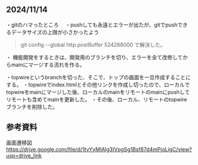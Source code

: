 ## 2024/11/14
・gitのハマったところ
　・pushしても永遠とエラーが出たが、gitでpushできるデータサイズの上限が小さかったよう
> git config --global http.postBuffer 524288000
で解決した。

・ 機能開発をするときは、開発用のブランチを切り、エラーを全て改修してからmainにマージする流れを作る。

・topwireというbranchを切った、そこで、トップの画面を一旦作成することにする。
・topwireでindex.htmlとその他リンクを作成し切ったので、ローカルでtopwireをmainにマージした後、ローカルのmainをリモートのmainにpushしてリモートも含めてmainを更新した。
・その後、ローカル、リモートのtopwire ブランチを削除した。


## 参考資料
画面遷移図
https://drive.google.com/file/d/1tvYyMIAlg3IVpgSg1Bsf87d4mPjoLigC/view?usp=drive_link
